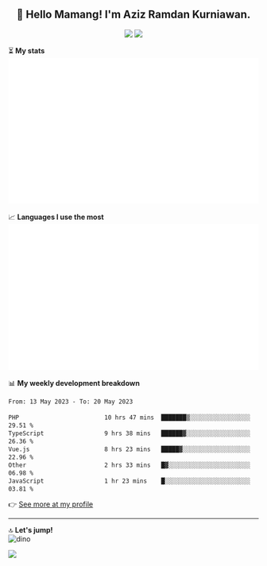 <h2 align="center">👋 Hello Mamang! I'm Aziz Ramdan Kurniawan.</h2>  
<p align="center">
  <img src="https://komarev.com/ghpvc/?username=azizramdan">
  <img src="https://wakatime.com/badge/user/90056fa0-4c31-4eca-954e-2a3ac05896f9.svg">
</p>
    
⏳ **My stats**  
![](https://raw.githubusercontent.com/azizramdan/github-stats/master/generated/overview.svg#gh-dark-mode-only)

📈 **Languages I use the most**  
![](https://raw.githubusercontent.com/azizramdan/github-stats/master/generated/languages.svg#gh-dark-mode-only)

📊 **My weekly development breakdown**
<!--START_SECTION:waka-->

```text
From: 13 May 2023 - To: 20 May 2023

PHP                        10 hrs 47 mins  ███████▒░░░░░░░░░░░░░░░░░   29.51 %
TypeScript                 9 hrs 38 mins   ██████▓░░░░░░░░░░░░░░░░░░   26.36 %
Vue.js                     8 hrs 23 mins   █████▓░░░░░░░░░░░░░░░░░░░   22.96 %
Other                      2 hrs 33 mins   █▓░░░░░░░░░░░░░░░░░░░░░░░   06.98 %
JavaScript                 1 hr 23 mins    █░░░░░░░░░░░░░░░░░░░░░░░░   03.81 %
```

<!--END_SECTION:waka-->
👉 [See more at my profile](https://wakatime.com/@azizramdan)
***
🔝 **Let's jump!**  
![dino](https://raw.githubusercontent.com/azizramdan/azizramdan/master/dino.gif)  

![](https://hit.yhype.me/github/profile?user_id=27954794)

